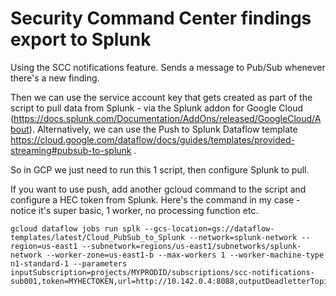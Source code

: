 # Security Command Center findings export to Splunk
Using the SCC notifications feature. Sends a message to Pub/Sub whenever there's a new finding.

Then we can use the service account key that gets created as part of the script to pull data from Splunk - via the Splunk addon for Google Cloud (https://docs.splunk.com/Documentation/AddOns/released/GoogleCloud/About).
Alternatively, we can use the Push to Splunk Dataflow template https://cloud.google.com/dataflow/docs/guides/templates/provided-streaming#pubsub-to-splunk . 

So in GCP we just need to run this 1 script, then configure Splunk to pull.

If you want to use push, add another gcloud command to the script and configure a HEC token from Splunk.
Here's the command in my case - notice it's super basic, 1 worker, no processing function etc.
```
gcloud dataflow jobs run splk --gcs-location=gs://dataflow-templates/latest/Cloud_PubSub_to_Splunk --network=splunk-network --region=us-east1 --subnetwork=regions/us-east1/subnetworks/splunk-network --worker-zone=us-east1-b --max-workers 1 --worker-machine-type n1-standard-1 --parameters inputSubscription=projects/MYPRODID/subscriptions/scc-notifications-sub001,token=MYHECTOKEN,url=http://10.142.0.4:8088,outputDeadletterTopic=projects/MYPROJID/topics/splunk_deadletter_topic
```